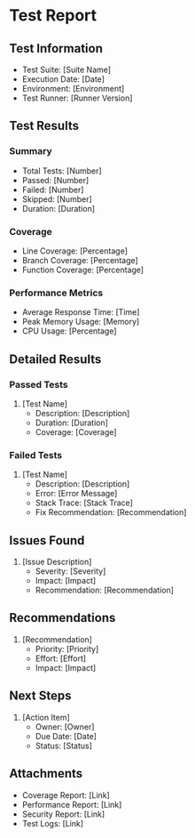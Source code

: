 # Test Report

## Test Information
- Test Suite: [Suite Name]
- Execution Date: [Date]
- Environment: [Environment]
- Test Runner: [Runner Version]

## Test Results
### Summary
- Total Tests: [Number]
- Passed: [Number]
- Failed: [Number]
- Skipped: [Number]
- Duration: [Duration]

### Coverage
- Line Coverage: [Percentage]
- Branch Coverage: [Percentage]
- Function Coverage: [Percentage]

### Performance Metrics
- Average Response Time: [Time]
- Peak Memory Usage: [Memory]
- CPU Usage: [Percentage]

## Detailed Results
### Passed Tests
1. [Test Name]
   - Description: [Description]
   - Duration: [Duration]
   - Coverage: [Coverage]

### Failed Tests
1. [Test Name]
   - Description: [Description]
   - Error: [Error Message]
   - Stack Trace: [Stack Trace]
   - Fix Recommendation: [Recommendation]

## Issues Found
1. [Issue Description]
   - Severity: [Severity]
   - Impact: [Impact]
   - Recommendation: [Recommendation]

## Recommendations
1. [Recommendation]
   - Priority: [Priority]
   - Effort: [Effort]
   - Impact: [Impact]

## Next Steps
1. [Action Item]
   - Owner: [Owner]
   - Due Date: [Date]
   - Status: [Status]

## Attachments
- Coverage Report: [Link]
- Performance Report: [Link]
- Security Report: [Link]
- Test Logs: [Link] 